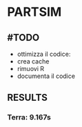 # PARTSIM

## \#TODO

- ottimizza il codice:  
- crea cache
- rimuovi R
- documenta il codice

## RESULTS

### Terra: 9.167s

